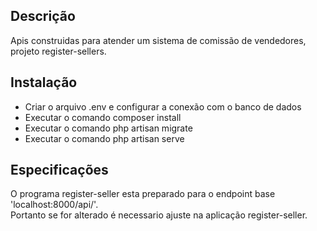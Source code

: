 ## Descrição
Apis construidas para atender um sistema de comissão de vendedores, projeto register-sellers.

## Instalação

<ul>
    <li>Criar o arquivo .env e configurar a conexão com o banco de dados</li>
    <li>Executar o comando composer install</li>
    <li>Executar o comando php artisan migrate</li>
    <li>Executar o comando php artisan serve</li>
</ul>

## Especificações

O programa register-seller esta preparado para o endpoint base 'localhost:8000/api/'.<br>
Portanto se for alterado é necessario ajuste na aplicação register-seller.


